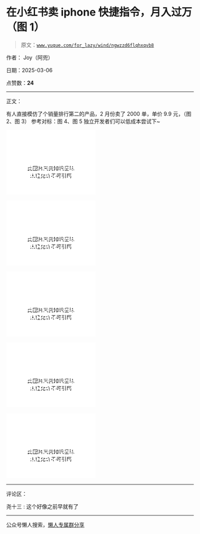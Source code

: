# 在小红书卖 iphone 快捷指令，月入过万（图 1）

> 原文：[`www.yuque.com/for_lazy/wind/ngwzzd6flqhxqvb8`](https://www.yuque.com/for_lazy/wind/ngwzzd6flqhxqvb8)

作者： Joy（阿兜）

日期：2025-03-06

点赞数：**24**

* * *

正文：

有人直接模仿了个销量排行第二的产品，2 月份卖了 2000 单，单价 9.9 元，（图 2、图 3） 参考对标：图 4、图 5 独立开发者们可以低成本尝试下~

![](img/cdb21910730a38fca0292ad361114ce0.png "None")

![](img/9e4428f78b84c110dc52d7851ca3301b.png "None")

![](img/08634598a1e7c0cea889b935cc1a472d.png "None")

![](img/61975829066da22518b73d25626c526d.png "None")

![](img/173f06b957432adeaaaea488465117b4.png "None")

* * *

评论区：

尧十三 : 这个好像之前早就有了

* * *

公众号懒人搜索，[懒人专属群分享](https://lazybook.fun/#/blog/group)